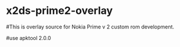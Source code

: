 # x2ds-prime2-overlay

#This is overlay source for Nokia Prime v 2 custom rom development.

#use apktool 2.0.0
